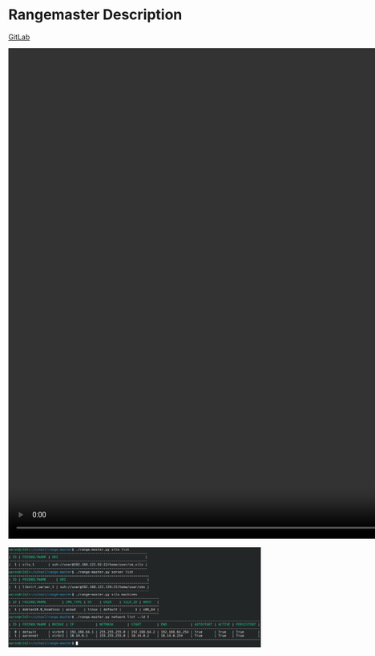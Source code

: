 # Rangemaster Description

<a href='https://gitlab.com/cyberatuc/range-master'>GitLab</a>
 
 
 <video width='1032' height='980' autoplay>
   <source src="videos/range_master_demo_deploy.mp4" type="video/mp4">
   Your browser does not support the video tag.
 </video>

![Rangemaster commands](/images/range_master_demo.png "Rangemaster commands")
